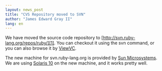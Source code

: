 ```yaml
---
layout: news_post
title: "CVS Repository moved to SVN"
author: "James Edward Gray II"
lang: en
---
```


We have moved the source code repository to
[http://svn.ruby-lang.org/repos/ruby/][1]. You can checkout it using the
svn command, or you can also browse it by [ViewVC][2].

The new machine for svn.ruby-lang.org is provided by [Sun
Microsystems][3]. We are using [Solaris 10][4] on the new machine, and
it works pretty well.



[1]: http://svn.ruby-lang.org/repos/ruby/ 
[2]: http://svn.ruby-lang.org/cgi-bin/viewvc.cgi?root=ruby 
[3]: http://www.sun.com 
[4]: http://www.sun.com/software/solaris/ 

